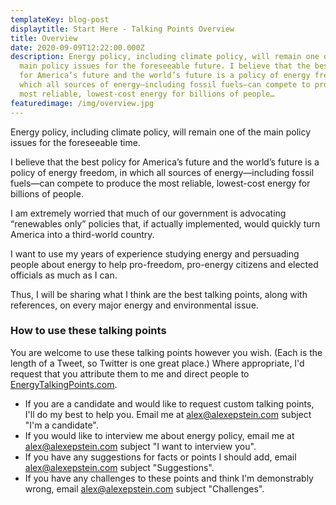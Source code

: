 ```yaml
---
templateKey: blog-post
displaytitle: Start Here - Talking Points Overview
title: Overview
date: 2020-09-09T12:22:00.000Z
description: Energy policy, including climate policy, will remain one of the
  main policy issues for the foreseeable future. I believe that the best policy
  for America’s future and the world’s future is a policy of energy freedom, in
  which all sources of energy—including fossil fuels—can compete to produce the
  most reliable, lowest-cost energy for billions of people…
featuredimage: /img/overview.jpg
---
```

Energy policy, including climate policy, will remain one of the main policy issues for the foreseeable time.

I believe that the best policy for America’s future and the world’s future is a policy of energy freedom, in which all sources of energy—including fossil fuels—can compete to produce the most reliable, lowest-cost energy for billions of people.

I am extremely worried that much of our government is advocating “renewables only” policies that, if actually implemented, would quickly turn America into a third-world country.

I want to use my years of experience studying energy and persuading people about energy to help pro-freedom, pro-energy citizens and elected officials as much as I can.

Thus, I will be sharing what I think are the best talking points, along with references, on every major energy and environmental issue.

### How to use these talking points

You are welcome to use these talking points however you wish. (Each is the length of a Tweet, so Twitter is one great place.) Where appropriate, I'd request that you attribute them to me and direct people to [EnergyTalkingPoints.com](https://energytalkingpoints.com).

- If you are a candidate and would like to request custom talking points, I'll do my best to help you. Email me at [alex@alexepstein.com](mailto:alex@alexepstein.com) subject "I'm a candidate".
- If you would like to interview me about energy policy, email me at [alex@alexepstein.com](mailto:alex@alexepstein.com) subject "I want to interview you".
- If you have any suggestions for facts or points I should add, email [alex@alexepstein.com](mailto:alex@alexepstein.com) subject "Suggestions".
- If you have any challenges to these points and think I'm demonstrably wrong, email [alex@alexepstein.com](mailto:alex@alexepstein.com) subject "Challenges".